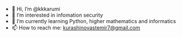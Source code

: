 - 👋 Hi, I’m @kkkarumi
- 👀 I’m interested in infomation security
- 🌱 I’m currently learning Python, higher mathematics and informatics
- 📫 How to reach me: kurashinovastemir7@gmail.com
